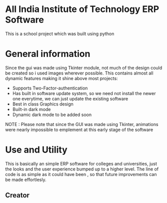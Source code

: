 # All India Institute of Technology ERP Software
This is a school project which was built using python 
# General information
Since the gui was made using Tkinter module, not much of the design could be created
so i used images wherever possible.
This contains almost all dynamic features making it shine above most projects:
* Supports Two-Factor-authentication
* Has built in software update system, so we need not install the newer one everytime, we can just update the existing software
* Best in class Graphics design
* Built-in dark mode
* Dynamic dark mode to be added soon 

NOTE : Please note that since the GUI was made using Tkinter, animations were nearly impossible to emplement at this early stage of the software
# Use and Utility
This is basically an simple ERP software for colleges and universities, 
just the looks and the user experience bumped up to a higher level.
The line of code is as simple as it could have been , so that future improvements can be made effortlesly.
## Creator
